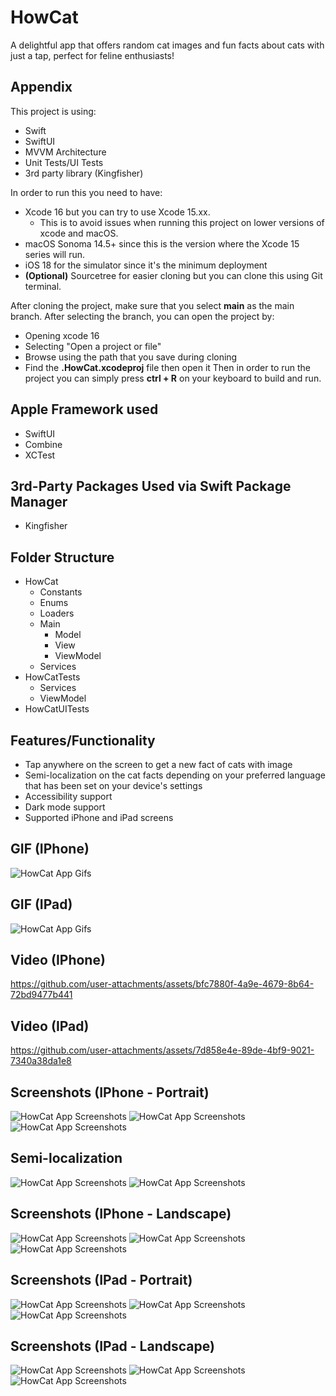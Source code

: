 # HowCat
A delightful app that offers random cat images and fun facts about cats with just a tap, perfect for feline enthusiasts!

## Appendix

This project is using:
- Swift
- SwiftUI
- MVVM Architecture
- Unit Tests/UI Tests
- 3rd party library (Kingfisher)

In order to run this you need to have:
- Xcode 16 but you can try to use Xcode 15.xx.
    - This is to avoid issues when running this project on lower versions of xcode and macOS.
- macOS Sonoma 14.5+ since this is the version where the Xcode 15 series will run.
- iOS 18 for the simulator since it's the minimum deployment
- __(Optional)__ Sourcetree for easier cloning but you can clone this using Git terminal.

After cloning the project, make sure that you select __main__ as the main branch.
After selecting the branch, you can open the project by:
- Opening xcode 16
- Selecting "Open a project or file"
- Browse using the path that you save during cloning
- Find the __.HowCat.xcodeproj__ file then open it
Then in order to run the project you can simply press __ctrl + R__ on your keyboard to build and run.

## Apple Framework used
- SwiftUI
- Combine
- XCTest

## 3rd-Party Packages Used via Swift Package Manager
- Kingfisher

## Folder Structure
- HowCat
  - Constants
  - Enums
  - Loaders
  - Main
    - Model
    - View
    - ViewModel
  - Services
- HowCatTests
  - Services
  - ViewModel
- HowCatUITests

## Features/Functionality

- Tap anywhere on the screen to get a new fact of cats with image
- Semi-localization on the cat facts depending on your preferred language that has been set on your device's settings
- Accessibility support
- Dark mode support
- Supported iPhone and iPad screens

## GIF (IPhone)
![HowCat App Gifs](https://s11.gifyu.com/images/SAe1N.gif)

## GIF (IPad)
![HowCat App Gifs](https://s11.gifyu.com/images/SAe19.gif)

## Video (IPhone)
https://github.com/user-attachments/assets/bfc7880f-4a9e-4679-8b64-72bd9477b441

## Video (IPad)
https://github.com/user-attachments/assets/7d858e4e-89de-4bf9-9021-7340a38da1e8

## Screenshots (IPhone - Portrait)
![HowCat App Screenshots](https://i.ibb.co/sJkNPNH/Intro-Portrait.png)
![HowCat App Screenshots](https://i.ibb.co/2t0ZP26/Fact-Portrait.png)
![HowCat App Screenshots](https://i.ibb.co/xSd6htM/Fact-Loading-Portrait.png)

## Semi-localization
![HowCat App Screenshots](https://i.ibb.co/jHnJ49S/Semi-localization-Settings.png)
![HowCat App Screenshots](https://i.ibb.co/YBJ5kBW/Semi-localization-in-action.png)

## Screenshots (IPhone - Landscape)
![HowCat App Screenshots](https://i.ibb.co/ck79HT8/Intro-Landscape.png)
![HowCat App Screenshots](https://i.ibb.co/SXdB5BR/Fact-Landscape.png)
![HowCat App Screenshots](https://i.ibb.co/yPMMk6f/Fact-Loading-Landscape.png)

## Screenshots (IPad - Portrait)
![HowCat App Screenshots](https://i.ibb.co/CKKrPHK/Intro-Portrait.png)
![HowCat App Screenshots](https://i.ibb.co/p3Ckvr3/Fact-Portrait.png)
![HowCat App Screenshots](https://i.ibb.co/JKp935g/Fact-Loading-Portrait.png)

## Screenshots (IPad - Landscape)
![HowCat App Screenshots](https://i.ibb.co/7zkp9Gp/Intro-Landscape.png)
![HowCat App Screenshots](https://i.ibb.co/NjLcLbc/Fact-Landscape.png)
![HowCat App Screenshots](https://i.ibb.co/DzJZ3T4/Fact-Loading-Landspace.png)
